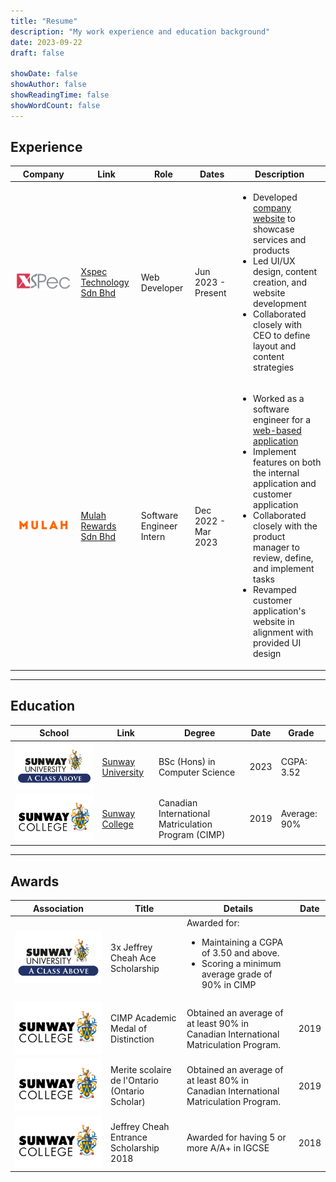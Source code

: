 ```yaml
---
title: "Resume"
description: "My work experience and education background"
date: 2023-09-22
draft: false

showDate: false
showAuthor: false
showReadingTime: false
showWordCount: false
---
```


## Experience

<table>
    <thead>
        <tr>
            <th>Company</th>
            <th>Link</th>
            <th>Role</th>
            <th>Dates</th>
            <th>Description</th>
        </tr>
    </thead>
    <tbody>
        <tr>
          <td>
            <img src="Xspec.png" class="customEntityLogo nozoom" alt="Xspec company logo"/>
          </td>
          <td>
            <a href="https://xspectechnology.com/" target="_blank">
              Xspec Technology Sdn Bhd
            </a>
          </td>
          <td>Web Developer</td>
          <td>Jun 2023 - Present</td>
          <td>
            <ul>
              <li>
                Developed <a href="http://polygraph.my/" target="_blank">company website</a> to showcase services and products
              </li>
              <li>
                Led UI/UX design, content creation, and website development
              </li>
              <li>
                Collaborated closely with CEO to define layout and content strategies
              </li>
            </ul>
          </td>
        </tr>
        <tr>
          <td>
            <img src="Mulah.png" class="customEntityLogo nozoom" alt="Mulah company logo"/>
          </td>
          <td>
            <a href="https://www.mulahrewards.com/" target="_blank">
              Mulah Rewards Sdn Bhd
            </a>
          </td>
          <td>Software Engineer Intern</td>
          <td>Dec 2022 - Mar 2023</td>
          <td>
            <ul>
              <li>
                Worked as a software engineer for a <a href="https://mulahpoints.com/" target="_blank">web-based application</a>
              </li>
              <li>
                Implement features on both the internal application and customer application
              </li>
              <li>
                Collaborated closely with the product manager to review, define, and implement tasks
              </li>
              <li>
                Revamped customer application's website in alignment with provided UI design
              </li>
            </ul>
          </td>
        </tr>
    </tbody>
</table>

---

## Education

<table>
    <thead>
        <tr>
            <th>School</th>
            <th>Link</th>
            <th>Degree</th>
            <th>Date</th>
            <th>Grade</th>
        </tr>
    </thead>
    <tbody>
        <tr>
            <td><img alt="Sunway University Logo" class="customEntityLogo nozoom" src="SunwayUniversity.png"/></td>
            <td><a href="https://sunwayuniversity.edu.my/" target="_blank">Sunway University</a></td>
            <td>BSc (Hons) in Computer Science</td>
            <td>2023</td>
            <td>CGPA: 3.52</td>
        </tr>
        <tr>
            <td><img alt="Sunway College Logo" class="customEntityLogo nozoom" src="SunwayCollege.png"/></td>
            <td><a href="https://sunwaycollege.edu.my/" target="_blank">Sunway College</a></td>
            <td>Canadian International Matriculation Program (CIMP)</td>
            <td>2019</td>
            <td>Average: 90%</td>
        </tr>
    </tbody>
</table>

---

## Awards

<table>
  <thead>
    <th>Association</th>
    <th>Title</th>
    <th>Details</th>
    <th>Date</th>
  </thead>
  <tr>
    <td><img alt="Sunway University Logo" class="customEntityLogo nozoom" src="SunwayUniversity.png"/></td>
    <td>3x Jeffrey Cheah Ace Scholarship</td>
    <td>
      Awarded for:
      <ul>
        <li>Maintaining a CGPA of 3.50 and above.</li>
        <li>Scoring a minimum average grade of 90% in CIMP</li>
      </ul>
    </td>
    <td></td>
  </tr>
  <tr>
    <td><img alt="Sunway College Logo" class="customEntityLogo nozoom" src="SunwayCollege.png"/></td>
    <td>CIMP Academic Medal of Distinction</td>
    <td>Obtained an average of at least 90% in Canadian International Matriculation Program.</td>
    <td>2019</td>
  </tr>
  <tr>
    <td><img alt="Sunway College Logo" class="customEntityLogo nozoom" src="SunwayCollege.png"/></td>
    <td>Merite scolaire de l'Ontario (Ontario Scholar)</td>
    <td>Obtained an average of at least 80% in Canadian International Matriculation Program.</td>
    <td>2019</td>
  </tr>
  <tr>
    <td><img alt="Sunway College Logo" class="customEntityLogo nozoom" src="SunwayCollege.png"/></td>
    <td>Jeffrey Cheah Entrance Scholarship 2018</td>
    <td>Awarded for having 5 or more A/A+ in IGCSE</td>
    <td>2018</td>
  </tr>
</table>
